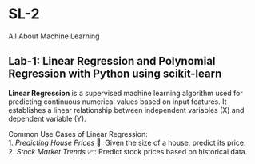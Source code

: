 # SL-2
All About Machine Learning

## Lab-1:  Linear Regression and Polynomial Regression with Python using scikit-learn
<p><b>Linear Regression</b> is a supervised machine learning algorithm used for predicting continuous numerical values based on input features. It establishes a linear relationship between independent variables (X) and dependent variable (Y).</p>
<p>Common Use Cases of Linear Regression: <br>
1. <i>Predicting House Prices</i> 🏡:         Given the size of a house, predict its price.<br>
2. <i>Stock Market Trends </i> 📈:        Predict stock prices based on historical data.</p>
